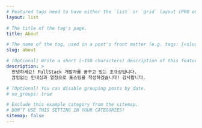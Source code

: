 ```yaml
---
# Featured tags need to have either the `list` or `grid` layout (PRO only).
layout: list

# The title of the tag's page.
title: About

# The name of the tag, used in a post's front matter (e.g. tags: [<slug>]).
slug: about

# (Optional) Write a short (~150 characters) description of this featured tag.
description: >
  안녕하세요! FullStack 개발자를 꿈꾸고 있는 조규상입니다.
  끊임없는 인내심과 열정으로 포스팅을 작성하겠습니다! 감사합니다.

# (Optional) You can disable grouping posts by date.
# no_groups: true

# Exclude this example category from the sitemap.
# DON'T USE THIS SETTING IN YOUR CATEGORIES!
sitemap: false
---
```

